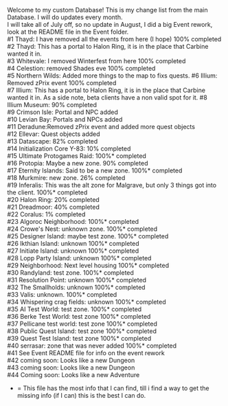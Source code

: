 Welcome to my custom Database! This is my change list from the main Database. I will do updates every month.   
I will take all of July off, so no update in August, I did a big Event rework, look at the README file in the Event folder.                                                       
#1  Thayd: I have removed all the events from here (I hope) 100% completed             
#2  Thayd: This has a portal to Halon Ring, it is in the place that Carbine wanted it in.                                       
#3  Whitevale: I removed Winterfest from here 100% completed                                                                                                                      
#4  Celestion: removed Shades eve 100% completed                                                                                      
#5  Northern Wilds: Added more things to the map to fixs quests.
#6  Illium: Removed zPrix event 100% completed                                                                       
#7  Illium: This has a portal to Halon Ring, it is in the place that Carbine wanted it in. As a side note, beta clients have a non valid spot for it.
#8  Illium Museum: 90% completed                                                                                                                  
#9  Crimson Isle: Portal and NPC added                                                                                                               
#10 Levian Bay: Portals and NPCs added                                                                                                      
#11 Deradune:Removed zPrix event and added more quest objects                                                                                             
#12 Ellevar: Quest objects added                                                                                                                
#13 Datascape: 82% completed                                                                             
#14 Initialization Core Y-83: 10% completed                                                              
#15 Ultimate Protogames Raid: 100%* completed                                                                  
#16 Protopia: Maybe a new zone. 90% completed                                                              
#17 Eternity Islands: Said to be a new zone. 100%* completed                                                
#18 Murkmire: new zone. 26% completed                                                                        
#19 Inferalis: This was the alt zone for Malgrave, but only 3 things got into the client. 100%* completed         
#20 Halon Ring: 20% completed                                                               
#21 Dreadmoor: 40% completed                                                                   
#22 Coralus: 1% completed                                                                       
#23 Algoroc Neighborhood: 100%* completed                                                        
#24 Crowe's Nest: unknown zone. 100%* completed                                                        
#25 Designer Island: maybe test zone. 100%* completed                                                          
#26 Ikthian Island: unknown 100%* completed                                                               
#27 Initiate Island: unknown 100%* completed                                                                   
#28 Lopp Party Island: unknown 100%* completed                                                              
#29 Neighborhood: Next level housing  100%* completed                                                                         
#30 Randyland: test zone. 100%* completed                                                              
#31 Resolution Point: unknown 100%* completed                                                           
#32 The Smallholds: unknown 100%* completed                                                          
#33 Valis: unknown. 100%* completed                                                                 
#34 Whispering crag fields: unknown 100%* completed                                                  
#35 AI Test World: test zone. 100%* completed                                                       
#36 Berke Test World: test zone 100%* completed                                                        
#37 Pellicane test world: test zone 100%* completed                                                  
#38 Public Quest Island: test zone 100%* completed                                                     
#39 Quest Test Island: test zone 100%* completed                                                                                                                                                                                         
#40 serrasar: zone that was never added 100%* completed                                                                                                                                                                                                      
#41 See Event README file for info on the event rework                                                                                                                                             
#42 coming soon: Looks like a new Dungeon                                                       
#43 coming soon: Looks like a new Dungeon                                                       
#44 Coming soon: Looks like a new Adventure                                                     


* = This file has the most info that I can find, till i find a way to get the missing info (if I can) this is the best I can do.
